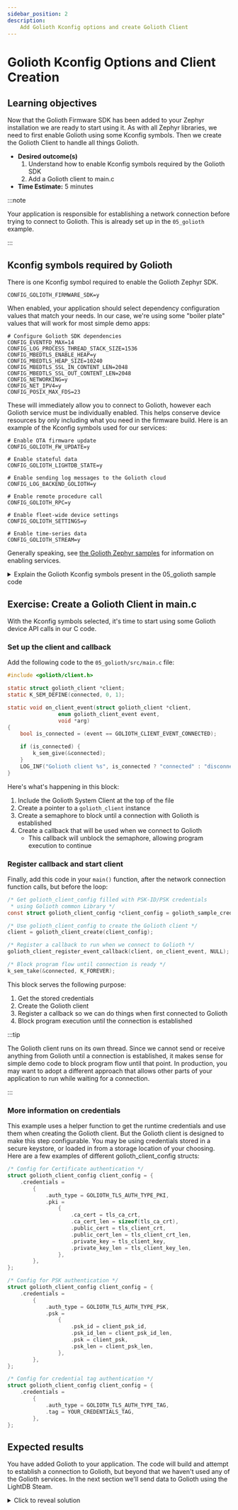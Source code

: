 ```yaml
---
sidebar_position: 2
description:
    Add Golioth Kconfig options and create Golioth Client
---
```


# Golioth Kconfig Options and Client Creation

## Learning objectives

Now that the Golioth Firmware SDK has been added to your Zephyr installation we
are ready to start using it. As with all Zephyr libraries, we need to first
enable Golioth using some Kconfig symbols. Then we create the Golioth Client to
handle all things Golioth.

* **Desired outcome(s)**
  1. Understand how to enable Kconfig symbols required by the Golioth SDK
  2. Add a Golioth client to main.c
* **Time Estimate:** 5 minutes

:::note

Your application is responsible for establishing a network connection before
trying to connect to Golioth. This is already set up in the `05_golioth`
example.

:::

## Kconfig symbols required by Golioth

There is one Kconfig symbol required to enable the Golioth Zephyr SDK.

```kconfig
CONFIG_GOLIOTH_FIRMWARE_SDK=y
```

When enabled, your application should select dependency configuration values
that match your needs. In our case, we're using some "boiler plate" values that
will work for most simple demo apps:

```kconfig
# Configure Golioth SDK dependencies
CONFIG_EVENTFD_MAX=14
CONFIG_LOG_PROCESS_THREAD_STACK_SIZE=1536
CONFIG_MBEDTLS_ENABLE_HEAP=y
CONFIG_MBEDTLS_HEAP_SIZE=10240
CONFIG_MBEDTLS_SSL_IN_CONTENT_LEN=2048
CONFIG_MBEDTLS_SSL_OUT_CONTENT_LEN=2048
CONFIG_NETWORKING=y
CONFIG_NET_IPV4=y
CONFIG_POSIX_MAX_FDS=23
```

These will immediately allow you to connect to Golioth, however each Golioth
service must be individually enabled. This helps conserve device resources by
only including what you need in the firmware build. Here is an example of the
Kconfig symbols used for our services:

```
# Enable OTA firmware update
CONFIG_GOLIOTH_FW_UPDATE=y

# Enable stateful data
CONFIG_GOLIOTH_LIGHTDB_STATE=y

# Enable sending log messages to the Golioth cloud
CONFIG_LOG_BACKEND_GOLIOTH=y

# Enable remote procedure call
CONFIG_GOLIOTH_RPC=y

# Enable fleet-wide device settings
CONFIG_GOLIOTH_SETTINGS=y

# Enable time-series data
CONFIG_GOLIOTH_STREAM=y
```

Generally speaking, see [the Golioth Zephyr
samples](https://github.com/golioth/golioth-zephyr-sdk/tree/main/samples) for
information on enabling services.

<details>
    <summary>Explain the Golioth Kconfig symbols present in the 05_golioth sample code</summary>

Some Golioth Kconfig symbols are already enabled [in the `prj.conf` file of the
`05_golioth`
application](https://github.com/golioth/zephyr-training/blob/main/05_golioth/prj.conf)
we're working with in this module.

* We use the [Golioth common
  library](https://github.com/golioth/golioth-firmware-sdk/tree/main/examples/zephyr/common)
  for credential and connection management

    ```
    CONFIG_GOLIOTH_SAMPLE_COMMON=y
    ```

* These symbols enable [Golioth runtime
  settings](https://github.com/golioth/golioth-firmware-sdk/blob/main/examples/zephyr/hello/README.md#psk-based-auth---runtime)
  so that WiFi and Golioth credentials can be stored in the settings partition
  from the shell

    ```
    # Runtime credentials
    CONFIG_SETTINGS=y
    CONFIG_SETTINGS_RUNTIME=y
    CONFIG_GOLIOTH_SAMPLE_HARDCODED_CREDENTIALS=n
    CONFIG_GOLIOTH_SAMPLE_PSK_SETTINGS=y
    CONFIG_GOLIOTH_SAMPLE_SETTINGS_AUTOLOAD=y
    CONFIG_GOLIOTH_SAMPLE_SETTINGS_SHELL=y

    CONFIG_FLASH=y
    CONFIG_FLASH_MAP=y
    CONFIG_NVS=y

    CONFIG_SHELL=y
    ```

</details>

## Exercise: Create a Golioth Client in main.c

With the Kconfig symbols selected, it's time to start using some Golioth device
API calls in our C code.

### Set up the client and callback

Add the following code to the `05_golioth/src/main.c` file:

```c
#include <golioth/client.h>

static struct golioth_client *client;
static K_SEM_DEFINE(connected, 0, 1);

static void on_client_event(struct golioth_client *client,
			    enum golioth_client_event event,
			    void *arg)
{
	bool is_connected = (event == GOLIOTH_CLIENT_EVENT_CONNECTED);

	if (is_connected) {
		k_sem_give(&connected);
	}
	LOG_INF("Golioth client %s", is_connected ? "connected" : "disconnected");
}
```

Here's what's happening in this block:

1. Include the Golioth System Client at the top of the file
2. Create a pointer to a `golioth_client` instance
3. Create a semaphore to block until a connection with Golioth is established
4. Create a callback that will be used when we connect to Golioth
    * This callback will unblock the semaphore, allowing program execution to
      continue

### Register callback and start client

Finally, add this code in your `main()` function, after the network connection
function calls, but before the loop:

```c
/* Get golioth_client_config filled with PSK-ID/PSK credentials
 * using Golioth common Library */
const struct golioth_client_config *client_config = golioth_sample_credentials_get();

/* Use golioth_client_config to create the Golioth client */
client = golioth_client_create(client_config);

/* Register a callback to run when we connect to Golioth */
golioth_client_register_event_callback(client, on_client_event, NULL);

/* Block program flow until connection is ready */
k_sem_take(&connected, K_FOREVER);
```

This block serves the following purpose:

1. Get the stored credentials
2. Create the Golioth client
3. Register a callback so we can do things when first connected to Golioth
4. Block program execution until the connection is established

:::tip

The Golioth client runs on its own thread. Since we cannot send or receive
anything from Golioth until a connection is established, it makes sense for
simple demo code to block program flow until that point. In production, you may
want to adopt a different approach that allows other parts of your application
to run while waiting for a connection.

:::

### More information on credentials

This example uses a helper function to get the runtime credentials and use them
when creating the Golioth client. But the Golioth client is designed to make
this step configurable. You may be using credentials stored in a secure
keystore, or loaded in from a storage location of your choosing. Here are a few
examples of different golioth_client_config structs:

```c
/* Config for Certificate authentication */
struct golioth_client_config client_config = {
    .credentials =
        {
            .auth_type = GOLIOTH_TLS_AUTH_TYPE_PKI,
            .pki =
                {
                    .ca_cert = tls_ca_crt,
                    .ca_cert_len = sizeof(tls_ca_crt),
                    .public_cert = tls_client_crt,
                    .public_cert_len = tls_client_crt_len,
                    .private_key = tls_client_key,
                    .private_key_len = tls_client_key_len,
                },
        },
};

/* Config for PSK authentication */
struct golioth_client_config client_config = {
    .credentials =
        {
            .auth_type = GOLIOTH_TLS_AUTH_TYPE_PSK,
            .psk =
                {
                    .psk_id = client_psk_id,
                    .psk_id_len = client_psk_id_len,
                    .psk = client_psk,
                    .psk_len = client_psk_len,
                },
        },
};

/* Config for credential tag authentication */
struct golioth_client_config client_config = {
    .credentials =
        {
            .auth_type = GOLIOTH_TLS_AUTH_TYPE_TAG,
            .tag = YOUR_CREDENTIALS_TAG,
        },
};
```

## Expected results

You have added Golioth to your application. The code will build and attempt to
establish a connection to Golioth, but beyond that we haven't used any of the
Golioth services. In the next section we'll send data to Golioth using the
LightDB Steam.

<details>
    <summary>Click to reveal solution</summary>

Here is an excerpt from `main.c` that includes the added code from this section:
```c
/* There are existing file contents above this line that aren't shown */
/*   - additions you should have made are highlighted below           */

// highlight-start
#include <golioth/client.h>
static struct golioth_client *client;
static K_SEM_DEFINE(connected, 0, 1);

static void on_client_event(struct golioth_client *client,
			    enum golioth_client_event event,
			    void *arg)
{
	bool is_connected = (event == GOLIOTH_CLIENT_EVENT_CONNECTED);

	if (is_connected) {
		k_sem_give(&connected);
	}
	LOG_INF("Golioth client %s", is_connected ? "connected" : "disconnected");
}
// highlight-end

/* Main function */
int main(void)
{
	int ret;

	if (!device_is_ready(led1.port)) {
		return -EIO;
	}

	ret = gpio_pin_configure_dt(&led1, GPIO_OUTPUT_ACTIVE);
	if (ret < 0) {
		return -EIO;
	}

	/* Start timer-based LED blinker */
	k_timer_start(&my_timer, K_MSEC(200), K_MSEC(200));

	/* Start network connection (if necessary) */
#ifdef CONFIG_BOARD_NRF7002DK_NRF5340_CPUAPP
	wifi_connect();
#else
	if (IS_ENABLED(CONFIG_GOLIOTH_SAMPLE_COMMON)) {
		net_connect();
	}
#endif

    // highlight-start
	const struct golioth_client_config *client_config = golioth_sample_credentials_get();
	client = golioth_client_create(client_config);
	golioth_client_register_event_callback(client, on_client_event, NULL);
	k_sem_take(&connected, K_FOREVER);
    // highlight-end

	int counter = 0;

	while (1) {
		printk("This is the main loop: %d\n", counter);
		++counter;
		k_msleep(SLEEP_TIME_MS);
	}
}
```

</details>
